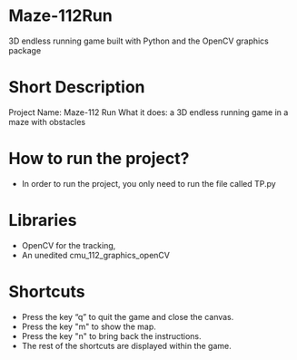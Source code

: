 # Maze-112Run
3D endless running game built with Python and the OpenCV graphics package
# Short Description
Project Name: Maze-112 Run
What it does: a 3D endless running game in a maze with obstacles
# How to run the project?
* In order to run the project, you only need to run the file called TP.py
# Libraries
* OpenCV for the tracking,
* An unedited cmu_112_graphics_openCV
# Shortcuts
* Press the key “q” to quit the game and close the canvas.
* Press the key "m" to show the map.
* Press the key "n" to bring back the instructions.
* The rest of the shortcuts are displayed within the game.
